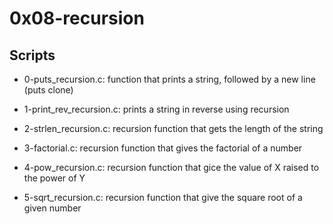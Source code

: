 # 0x08-recursion

## Scripts

- 0-puts_recursion.c:
	function that prints a string, followed by a new line (puts clone)

- 1-print_rev_recursion.c:
	prints a string in reverse using recursion

- 2-strlen_recursion.c:
	recursion function that gets the length of the string

- 3-factorial.c:
	recursion function that gives the factorial of a number

- 4-pow_recursion.c:
	recursion function that gice the value of X raised to the power of Y

- 5-sqrt_recursion.c:
	recursion function that give the square root of a given number

